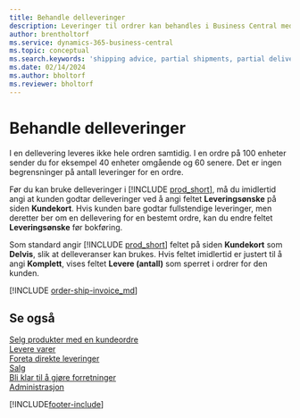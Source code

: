 ```yaml
---
title: Behandle delleveringer
description: Leveringer til ordrer kan behandles i Business Central med delleveringer ved hjelp av feltene Leveringsønske og Levere (antall).
author: brentholtorf
ms.service: dynamics-365-business-central
ms.topic: conceptual
ms.search.keywords: 'shipping advice, partial shipments, partial deliveries, trade, customer sales order'
ms.date: 02/14/2024
ms.author: bholtorf
ms.reviewer: bholtorf
---
```

# Behandle delleveringer

I en dellevering leveres ikke hele ordren samtidig. I en ordre på 100 enheter sender du for eksempel 40 enheter omgående og 60 senere. Det er ingen begrensninger på antall leveringer for en ordre.

Før du kan bruke delleveringer i [!INCLUDE [prod_short](includes/prod_short.md)], må du imidlertid angi at kunden godtar delleveringer ved å angi feltet **Leveringsønske** på siden **Kundekort**. Hvis kunden bare godtar fullstendige leveringer, men deretter ber om en dellevering for en bestemt ordre, kan du endre feltet **Leveringsønske** før bokføring.

Som standard angir [!INCLUDE [prod_short](includes/prod_short.md)] feltet på siden **Kundekort** som **Delvis**, slik at delleveranser kan brukes. Hvis feltet imidlertid er justert til å angi **Komplett**, vises feltet **Levere (antall)** som sperret i ordrer for den kunden.

[!INCLUDE [order-ship-invoice_md](includes/order-ship-invoice.md)]

## Se også

[Selg produkter med en kundeordre](sales-how-sell-products.md)  
[Levere varer](warehouse-how-ship-items.md)  
[Foreta direkte leveringer](sales-how-drop-shipment.md)  
[Salg](sales-manage-sales.md)  
[Bli klar til å gjøre forretninger](ui-get-ready-business.md)  
[Administrasjon](admin-setup-and-administration.md)  

[!INCLUDE[footer-include](includes/footer-banner.md)]
